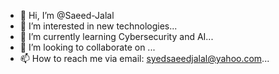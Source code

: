 - 👋 Hi, I’m @Saeed-Jalal
- 👀 I’m interested in new technologies...
- 🌱 I’m currently learning Cybersecurity and AI...
- 💞️ I’m looking to collaborate on ...
- 📫 How to reach me via email: syedsaeedjalal@yahoo.com...

<!---
Saeed-Jalal/Saeed-Jalal is a ✨ special ✨ repository because its `README.md` (this file) appears on your GitHub profile.
You can click the Preview link to take a look at your changes.
--->
